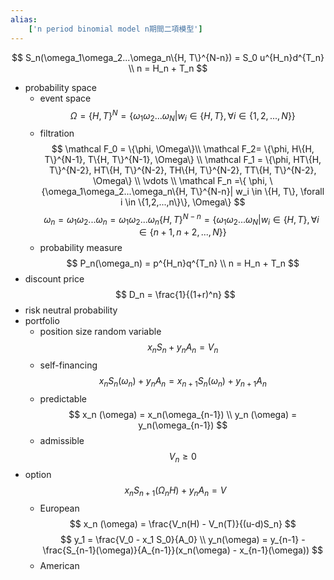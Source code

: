 ```yaml
---
alias:
    ['n period binomial model n期間二項模型']
---
```

$$
S_n(\omega_1\omega_2...\omega_n\{H, T\}^{N-n}) = S_0 u^{H_n}d^{T_n} \\
n = H_n + T_n
$$
- probability space
    - event space
        $$
        \Omega = \{H, T\}^N=\{\omega_1\omega_2...\omega_N | w_i \in \{H, T\}, \forall i \in \{1,2,...,N\}\}
        $$
    - filtration
        $$
        \mathcal F_0 = \{\phi, \Omega\}\\
        \mathcal F_2= \{\phi, H\{H, T\}^{N-1}, T\{H, T\}^{N-1}, \Omega\} \\
        \mathcal F_1 = \{\phi, 
        HT\{H, T\}^{N-2}, HT\{H, T\}^{N-2}, TH\{H, T\}^{N-2}, TT\{H, T\}^{N-2}, \Omega\}
        \\ \vdots \\
        \mathcal F_n =\{ \phi, 
        \{\omega_1\omega_2...\omega_n\{H, T\}^{N-n}| w_i \in \{H, T\}, \forall i \in \{1,2,...,n\}\}, \Omega\}
        $$
        $$
        \omega_n =\omega_1\omega_2...\omega_n = \omega_1\omega_2...\omega_n\{H, T\}^{N-n} = \{\omega_1\omega_2...\omega_N | w_i \in \{H, T\}, \forall i \in \{n+1,n+2,...,N\}\}
        $$
    - probability measure
        $$
        P_n(\omega_n) =  p^{H_n}q^{T_n} \\
        n = H_n + T_n
        $$
- discount price
    $$
    D_n = \frac{1}{(1+r)^n}
    $$
- risk neutral probability
- portfolio
    - position size
        random variable 
    $$
    x_n S_n + y_n A_n = V_n
    $$
    - self-financing
        $$
        x_nS_n(\omega_n) + y_n A_n = x_{n+1}S_n(\omega_n) + y_{n+1} A_n
        $$
    - predictable
        $$
        x_n (\omega) = x_n(\omega_{n-1}) \\
        y_n (\omega) = y_n(\omega_{n-1})
        $$
    - admissible
        $$
        V_n \geq 0
        $$
- option
    $$
    x_n S_{n+1}(\Omega_n H) + y_n A_n = V
    $$
    - European
        $$
        x_n (\omega) = \frac{V_n(H) - V_n(T)}{(u-d)S_n}
        $$
        $$
        y_1 = \frac{V_0 - x_1 S_0}{A_0}
        \\
        y_n(\omega) = y_{n-1} - \frac{S_{n-1}(\omega)}{A_{n-1}}(x_n(\omega) - x_{n-1}(\omega))
        $$
    - American